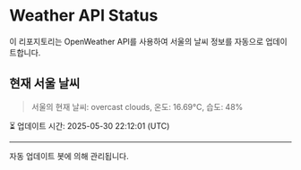 
# Weather API Status

이 리포지토리는 OpenWeather API를 사용하여 서울의 날씨 정보를 자동으로 업데이트합니다.

## 현재 서울 날씨
> 서울의 현재 날씨: overcast clouds, 온도: 16.69°C, 습도: 48%

⏳ 업데이트 시간: 2025-05-30 22:12:01 (UTC)

---
자동 업데이트 봇에 의해 관리됩니다.
